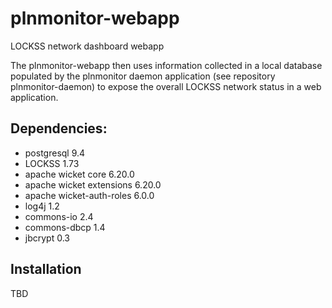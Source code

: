 # plnmonitor-webapp
LOCKSS network dashboard webapp

The plnmonitor-webapp then uses information collected in a local database populated by the plnmonitor daemon application (see repository plnmonitor-daemon) to expose the overall LOCKSS network status in a web application.

## Dependencies:
* postgresql 9.4
* LOCKSS 1.73
* apache wicket core 6.20.0
* apache wicket extensions 6.20.0
* apache wicket-auth-roles 6.0.0
* log4j 1.2
* commons-io 2.4
* commons-dbcp 1.4
* jbcrypt 0.3


## Installation
TBD
